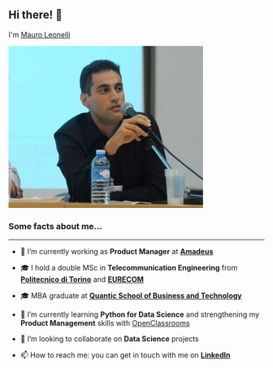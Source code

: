 ## Hi there! 👋

I'm [Mauro Leonelli](https://www.mauroleonelli.com)

![Mauro Leonelli](/mauro.jpg "Mauro speeking at EURECOM Alumni meeting")

### Some facts about me...
---
- 🔭 I’m currently working as **Product Manager** at **[Amadeus](https://amadeus.com)**

- 🎓 I hold a double MSc in **Telecommunication Engineering** from **[Politecnico di Torino](https://polito.it)** and **[EURECOM](https://eurecom.fr)**

- 🎓 MBA graduate at **[Quantic School of Business and Technology](https://quantic.edu)**

- 🌱 I’m currently learning **Python for Data Science** and strengthening my **Product Management** skills with [OpenClassrooms](https://openclassrooms.com/)

- 👯 I’m looking to collaborate on **Data Science** projects

- 📫 How to reach me: you can get in touch with me on **[LinkedIn](https://www.linkedin.com/in/mauroleonelli/)**


